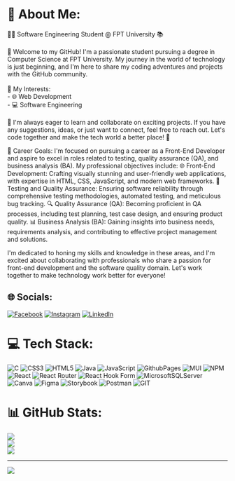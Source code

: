# 💫 About Me:
👨‍🎓 Software Engineering Student @ FPT University 📚<br><br>👋 Welcome to my GitHub! I'm a passionate student pursuing a degree in Computer Science at FPT University. My journey in the world of technology is just beginning, and I'm here to share my coding adventures and projects with the GitHub community.<br><br>🌟 My Interests:<br>- 🌐 Web Development<br>- 💻 Software Engineering<br><br>🚀 I'm always eager to learn and collaborate on exciting projects. If you have any suggestions, ideas, or just want to connect, feel free to reach out. Let's code together and make the tech world a better place! 🚀

🎯 Career Goals:
I'm focused on pursuing a career as a Front-End Developer and aspire to excel in roles related to testing, quality assurance (QA), and business analysis (BA). My professional objectives include:
🌐 Front-End Development: Crafting visually stunning and user-friendly web applications, with expertise in HTML, CSS, JavaScript, and modern web frameworks.
🧪 Testing and Quality Assurance: Ensuring software reliability through comprehensive testing methodologies, automated testing, and meticulous bug tracking.
🔍 Quality Assurance (QA): Becoming proficient in QA processes, including test planning, test case design, and ensuring product quality.
📊 Business Analysis (BA): Gaining insights into business needs, requirements analysis, and contributing to effective project management and solutions.

I'm dedicated to honing my skills and knowledge in these areas, and I'm excited about collaborating with professionals who share a passion for front-end development and the software quality domain. Let's work together to make technology work better for everyone!

## 🌐 Socials:
[![Facebook](https://img.shields.io/badge/Facebook-%231877F2.svg?logo=Facebook&logoColor=white)](https://facebook.com/zanef.8) [![Instagram](https://img.shields.io/badge/Instagram-%23E4405F.svg?logo=Instagram&logoColor=white)](https://instagram.com/zanep_8) [![LinkedIn](https://img.shields.io/badge/LinkedIn-%230077B5.svg?logo=linkedin&logoColor=white)](https://linkedin.com/in/zanep08) 

# 💻 Tech Stack:
![C](https://img.shields.io/badge/c-%2300599C.svg?style=for-the-badge&logo=c&logoColor=white) ![CSS3](https://img.shields.io/badge/css3-%231572B6.svg?style=for-the-badge&logo=css3&logoColor=white) ![HTML5](https://img.shields.io/badge/html5-%23E34F26.svg?style=for-the-badge&logo=html5&logoColor=white) ![Java](https://img.shields.io/badge/java-%23ED8B00.svg?style=for-the-badge&logo=openjdk&logoColor=white) ![JavaScript](https://img.shields.io/badge/javascript-%23323330.svg?style=for-the-badge&logo=javascript&logoColor=%23F7DF1E) ![GithubPages](https://img.shields.io/badge/github%20pages-121013?style=for-the-badge&logo=github&logoColor=white) ![MUI](https://img.shields.io/badge/MUI-%230081CB.svg?style=for-the-badge&logo=mui&logoColor=white) ![NPM](https://img.shields.io/badge/NPM-%23CB3837.svg?style=for-the-badge&logo=npm&logoColor=white) ![React](https://img.shields.io/badge/react-%2320232a.svg?style=for-the-badge&logo=react&logoColor=%2361DAFB) ![React Router](https://img.shields.io/badge/React_Router-CA4245?style=for-the-badge&logo=react-router&logoColor=white) ![React Hook Form](https://img.shields.io/badge/React%20Hook%20Form-%23EC5990.svg?style=for-the-badge&logo=reacthookform&logoColor=white) ![MicrosoftSQLServer](https://img.shields.io/badge/Microsoft%20SQL%20Server-CC2927?style=for-the-badge&logo=microsoft%20sql%20server&logoColor=white) ![Canva](https://img.shields.io/badge/Canva-%2300C4CC.svg?style=for-the-badge&logo=Canva&logoColor=white) ![Figma](https://img.shields.io/badge/figma-%23F24E1E.svg?style=for-the-badge&logo=figma&logoColor=white) ![Storybook](https://img.shields.io/badge/-Storybook-FF4785?style=for-the-badge&logo=storybook&logoColor=white) ![Postman](https://img.shields.io/badge/Postman-FF6C37?style=for-the-badge&logo=postman&logoColor=white) ![GIT](https://img.shields.io/badge/Git-fc6d26?style=for-the-badge&logo=git&logoColor=white)
# 📊 GitHub Stats:
![](https://github-readme-stats.vercel.app/api?username=Zanef08&theme=dracula&hide_border=false&include_all_commits=true&count_private=true)<br/>
![](https://github-readme-streak-stats.herokuapp.com/?user=Zanef08&theme=dracula&hide_border=false)<br/>
![](https://github-readme-stats.vercel.app/api/top-langs/?username=Zanef08&theme=dracula&hide_border=false&include_all_commits=true&count_private=true&layout=compact)

---
[![](https://visitcount.itsvg.in/api?id=Zanef08&icon=0&color=12)](https://visitcount.itsvg.in)

<!-- Proudly created with GPRM ( https://gprm.itsvg.in ) -->
